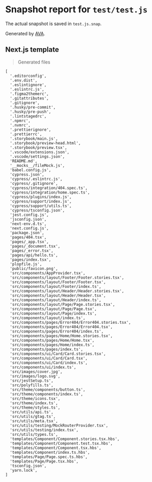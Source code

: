 # Snapshot report for `test/test.js`

The actual snapshot is saved in `test.js.snap`.

Generated by [AVA](https://avajs.dev).

## Next.js template

> Generated files

    [
      '.editorconfig',
      '.env.dist',
      '.eslintignore',
      '.eslintrc.js',
      '.figma2themerc',
      '.gitattributes',
      '.gitignore',
      '.husky/pre-commit',
      '.husky/pre-push',
      '.lintstagedrc',
      '.npmrc',
      '.nvmrc',
      '.prettierignore',
      '.prettierrc',
      '.storybook/main.js',
      '.storybook/preview-head.html',
      '.storybook/preview.tsx',
      '.vscode/extensions.json',
      '.vscode/settings.json',
      'README.md',
      '__mocks__/fileMock.js',
      'babel.config.js',
      'cypress.json',
      'cypress/.eslintrc.js',
      'cypress/.gitignore',
      'cypress/integration/404.spec.ts',
      'cypress/integration/home.spec.ts',
      'cypress/plugins/index.js',
      'cypress/support/index.js',
      'cypress/support/utils.ts',
      'cypress/tsconfig.json',
      'jest.config.js',
      'jsconfig.json',
      'next-env.d.ts',
      'next.config.js',
      'package.json',
      'pages/404.tsx',
      'pages/_app.tsx',
      'pages/_document.tsx',
      'pages/_error.tsx',
      'pages/api/hello.ts',
      'pages/index.tsx',
      'plopfile.js',
      'public/favicon.png',
      'src/components/AppProvider.tsx',
      'src/components/layout/Footer/Footer.stories.tsx',
      'src/components/layout/Footer/Footer.tsx',
      'src/components/layout/Footer/index.ts',
      'src/components/layout/Header/Header.stories.tsx',
      'src/components/layout/Header/Header.tsx',
      'src/components/layout/Header/index.ts',
      'src/components/layout/Page/Page.stories.tsx',
      'src/components/layout/Page/Page.tsx',
      'src/components/layout/Page/index.ts',
      'src/components/layout/index.ts',
      'src/components/pages/Error404/Error404.stories.tsx',
      'src/components/pages/Error404/Error404.tsx',
      'src/components/pages/Error404/index.ts',
      'src/components/pages/Home/Home.stories.tsx',
      'src/components/pages/Home/Home.tsx',
      'src/components/pages/Home/index.ts',
      'src/components/pages/index.ts',
      'src/components/ui/Card/Card.stories.tsx',
      'src/components/ui/Card/Card.tsx',
      'src/components/ui/Card/index.ts',
      'src/components/ui/index.ts',
      'src/images/cover.jpg',
      'src/images/logo.svg',
      'src/jestSetup.ts',
      'src/polyfills.ts',
      'src/theme/components/button.ts',
      'src/theme/components/index.ts',
      'src/theme/icons.tsx',
      'src/theme/index.ts',
      'src/theme/styles.ts',
      'src/utils/api.ts',
      'src/utils/gtag.ts',
      'src/utils/meta.tsx',
      'src/utils/testing/MockRouterProvider.tsx',
      'src/utils/testing/index.tsx',
      'src/utils/types.ts',
      'templates/Component/Component.stories.tsx.hbs',
      'templates/Component/Component.test.tsx.hbs',
      'templates/Component/Component.tsx.hbs',
      'templates/Component/index.ts.hbs',
      'templates/Page/Page.spec.ts.hbs',
      'templates/Page/Page.tsx.hbs',
      'tsconfig.json',
      'yarn.lock',
    ]
